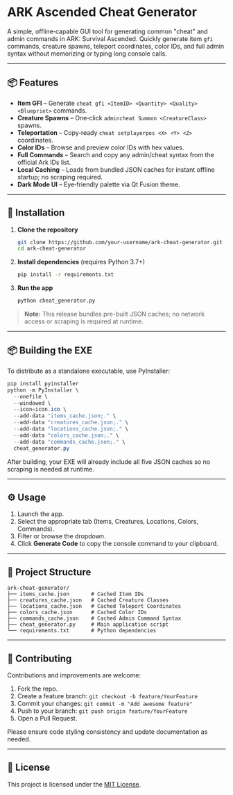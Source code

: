 # ARK Ascended Cheat Generator

A simple, offline‑capable GUI tool for generating common "cheat" and admin commands in ARK: Survival Ascended. Quickly generate item `gfi` commands, creature spawns, teleport coordinates, color IDs, and full admin syntax without memorizing or typing long console calls.

---

## 📦 Features

- **Item GFI**  – Generate `cheat gfi <ItemID> <Quantity> <Quality> <Blueprint>` commands.
- **Creature Spawns** – One‑click `admincheat Summon <CreatureClass>` spawns.
- **Teleportation** – Copy‑ready `cheat setplayerpos <X> <Y> <Z>` coordinates.
- **Color IDs** – Browse and preview color IDs with hex values.
- **Full Commands** – Search and copy any admin/cheat syntax from the official Ark IDs list.
- **Local Caching** – Loads from bundled JSON caches for instant offline startup; no scraping required.
- **Dark Mode UI** – Eye‑friendly palette via Qt Fusion theme.

---

## 🚀 Installation

1. **Clone the repository**

   ```bash
   git clone https://github.com/your-username/ark-cheat-generator.git
   cd ark-cheat-generator
   ```

2. **Install dependencies** (requires Python 3.7+)

   ```bash
   pip install -r requirements.txt
   ```

3. **Run the app**

   ```bash
   python cheat_generator.py
   ```

> **Note:** This release bundles pre-built JSON caches; no network access or scraping is required at runtime.

---

## 📦 Building the EXE

To distribute as a standalone executable, use PyInstaller:

```powershell
pip install pyinstaller
python -m PyInstaller \
  --onefile \
  --windowed \
  --icon=icon.ico \
  --add-data "items_cache.json;." \
  --add-data "creatures_cache.json;." \
  --add-data "locations_cache.json;." \
  --add-data "colors_cache.json;." \
  --add-data "commands_cache.json;." \
  cheat_generator.py
```

After building, your EXE will already include all five JSON caches so no scraping is needed at runtime.

---

## ⚙️ Usage

1. Launch the app.
2. Select the appropriate tab (Items, Creatures, Locations, Colors, Commands).
3. Filter or browse the dropdown.
4. Click **Generate Code** to copy the console command to your clipboard.

---

## 📁 Project Structure

```
ark-cheat-generator/
├── items_cache.json       # Cached Item IDs
├── creatures_cache.json   # Cached Creature Classes
├── locations_cache.json   # Cached Teleport Coordinates
├── colors_cache.json      # Cached Color IDs
├── commands_cache.json    # Cached Admin Command Syntax
├── cheat_generator.py     # Main application script
└── requirements.txt       # Python dependencies
```

---

## 🤝 Contributing

Contributions and improvements are welcome:

1. Fork the repo.
2. Create a feature branch: `git checkout -b feature/YourFeature`
3. Commit your changes: `git commit -m "Add awesome feature"`
4. Push to your branch: `git push origin feature/YourFeature`
5. Open a Pull Request.

Please ensure code styling consistency and update documentation as needed.

---

## 📝 License

This project is licensed under the [MIT License](LICENSE).
